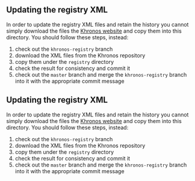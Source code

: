 ## Updating the registry XML

In order to update the registry XML files and retain the history you cannot
simply download the files the [Khronos website](https://khronos.org/registry/OpenGL/index_gl.php)
and copy them into this directory. You should follow these steps, instead:

 1. check out the `khronos-registry` branch
 2. download the XML files from the Khronos repository
 3. copy them under the `registry` directory
 4. check the result for consistency and commit it
 5. check out the `master` branch and merge the `khronos-registry` branch
    into it with the appropriate commit message

## Updating the registry XML

In order to update the registry XML files and retain the history you cannot
simply download the files the [Khronos website](https://khronos.org/registry/OpenGL/index_gl.php)
and copy them into this directory. You should follow these steps, instead:

 1. check out the `khronos-registry` branch
 2. download the XML files from the Khronos repository
 3. copy them under the `registry` directory
 4. check the result for consistency and commit it
 5. check out the `master` branch and merge the `khronos-registry` branch
    into it with the appropriate commit message

